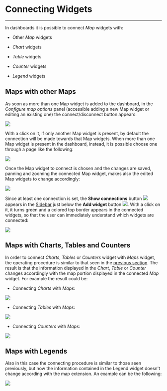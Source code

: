 # Connecting Widgets
********************

In dashboards it is possible to connect *Map* widgets with:

* Other *Map* widgets

* *Chart* widgets

* *Table* widgets

* *Counter* widgets

* *Legend* widgets 

## Maps with other Maps

As soon as more than one Map widget is added to the dashboard, in the *Configure map options* panel (accessible adding a new Map widget or editing an existing one) the connect/disconnect button appears:

<img src="../img/connecting-widgets/connection-options.jpg" class="ms-docimage" style="max-width:400px;"/>

With a click on it, if only another Map widget is present, by default the connection will be made towards that Map widgets. When more than one Map widget is present in the dashboard, instead, it is possible choose one through a page like the following:

<img src="../img/connecting-widgets/map-to-connect.jpg" class="ms-docimage"/>

Once the Map widget to connect is chosen and the changes are saved, panning and zooming the connected Map widget, makes also the edited Map widgets to change accordingly:

<img src="../img/connecting-widgets/changes.gif" class="ms-docimage"/>

Since at least one connection is set, the **Show connections** button <img src="../img/button/show-connections.jpg" class="ms-docbutton"/> appears in the [Sidebar](exploring-dashboards.md#sidebar) just below the **Add widget** button <img src="../img/button/+++.jpg" class="ms-docbutton"/>. With a click on it, it turns green and a colored top border appears in the connected widgets, so that the user can immediately understand which widgets are connected:

<img src="../img/connecting-widgets/connections-showed.jpg" class="ms-docimage"/>

## Maps with Charts, Tables and Counters

In order to connect *Charts*, *Tables* or *Counters* widget with *Maps* widget, the operating procedure is similar to that seen in the [previous section](connecting-widgets.md#maps-with-other-maps). The result is that the information displayed in the *Chart*, *Table* or *Counter* changes accordingly with the map portion displayed in the connected *Map* widget. For example the result could be:

* Connecting *Charts* with *Maps*:

<img src="../img/connecting-widgets/chart-map.jpg" class="ms-docimage"/>

* Connecting *Tables* with *Maps*:

<img src="../img/connecting-widgets/table-map.jpg" class="ms-docimage"/>

* Connecting *Counters* with *Maps*:

<img src="../img/connecting-widgets/counter-map.jpg" class="ms-docimage"/>

## Maps with Legends

Also in this case the connecting procedure is similar to those seen previously, but now the information contained in the Legend widget doesn't change according with the map extension. An example can be the following:

<img src="../img/connecting-widgets/legend-map.jpg" class="ms-docimage"/>



